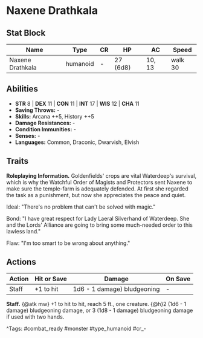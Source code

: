 # Naxene Drathkala

## Stat Block

| Name | Type | CR | HP | AC | Speed |
|------|------|----|----|----|-------|
| Naxene Drathkala | humanoid | - | 27 (6d8) | 10, 13 | walk 30 |

## Abilities

- **STR** 8 | **DEX** 11 | **CON** 11 | **INT** 17 | **WIS** 12 | **CHA** 11
- **Saving Throws:** -  
- **Skills:** Arcana ++5, History ++5  
- **Damage Resistances:** -  
- **Condition Immunities:** -  
- **Senses:** -  
- **Languages:** Common, Draconic, Dwarvish, Elvish

## Traits

**Roleplaying Information.** Goldenfields' crops are vital Waterdeep's survival, which is why the Watchful Order of Magists and Protectors sent Naxene to make sure the temple-farm is adequately defended. At first she regarded the task as a punishment, but now she appreciates the peace and quiet.

Ideal: "There's no problem that can't be solved with magic."

Bond: "I have great respect for Lady Laeral Silverhand of Waterdeep. She and the Lords' Alliance are going to bring some much-needed order to this lawless land."

Flaw: "I'm too smart to be wrong about anything."


## Actions

| Action | Hit or Save | Damage | On Save |
|--------|--------------|--------|----------|
| Staff | +1 to hit | 1d6 - 1 damage) bludgeoning | - |

**Staff.** {@atk mw} +1 to hit to hit, reach 5 ft., one creature. {@h}2 (1d6 - 1 damage) bludgeoning damage, or 3 (1d8 - 1 damage) bludgeoning damage if used with two hands.


^Tags: #combat_ready #monster #type_humanoid #cr_-